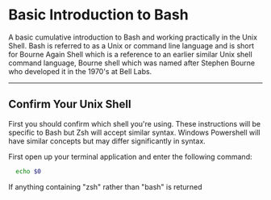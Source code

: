 # Basic Introduction to Bash

A basic cumulative introduction to Bash and working practically in the Unix Shell. Bash is referred to as a Unix or command line language and is short for Bourne Again Shell which is a reference to an earlier similar Unix shell command language, Bourne shell which was named after Stephen Bourne who developed it in the 1970's at Bell Labs.

---

## Confirm Your Unix Shell

First you should confirm which shell you're using. These instructions will be specific to Bash but Zsh will accept similar syntax. Windows Powershell will have similar concepts but may differ significantly in syntax.

First open up your terminal application and enter the following command:

```bash
  echo $0
```

If anything containing "zsh" rather than "bash" is returned 
